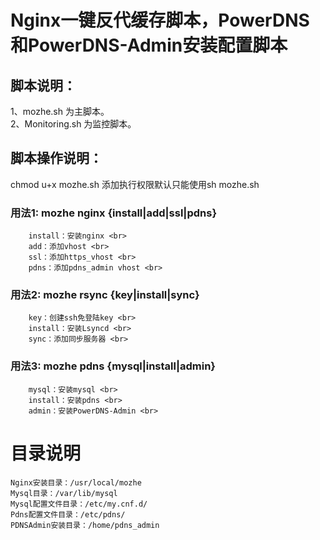 # Nginx一键反代缓存脚本，PowerDNS和PowerDNS-Admin安装配置脚本

## 脚本说明：
1、mozhe.sh 为主脚本。 <br>
2、Monitoring.sh 为监控脚本。

## 脚本操作说明：
chmod u+x mozhe.sh 添加执行权限默认只能使用sh mozhe.sh <br>

### 用法1: mozhe nginx {install|add|ssl|pdns} <br>
		install：安装nginx <br>
		add：添加vhost <br>
		ssl：添加https_vhost <br>
		pdns：添加pdns_admin vhost <br>
### 用法2: mozhe rsync {key|install|sync} <br>
		key：创建ssh免登陆key <br>
		install：安装Lsyncd <br>
		sync：添加同步服务器 <br>
### 用法3: mozhe pdns {mysql|install|admin} <br>
		mysql：安装mysql <br>
		install：安装pdns <br>
		admin：安装PowerDNS-Admin <br>

# 目录说明
```
Nginx安装目录：/usr/local/mozhe
Mysql目录：/var/lib/mysql
Mysql配置文件目录：/etc/my.cnf.d/
Pdns配置文件目录：/etc/pdns/
PDNSAdmin安装目录：/home/pdns_admin
```

